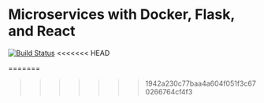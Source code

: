 # Microservices with Docker, Flask, and React

[![Build Status](https://travis-ci.org/tpebcp/testdriven-app.svg?branch=master)](https://travis-ci.org/tpebcp/2nd)
<<<<<<< HEAD


=======
>>>>>>> 1942a230c77baa4a604f051f3c670266764cf4f3
